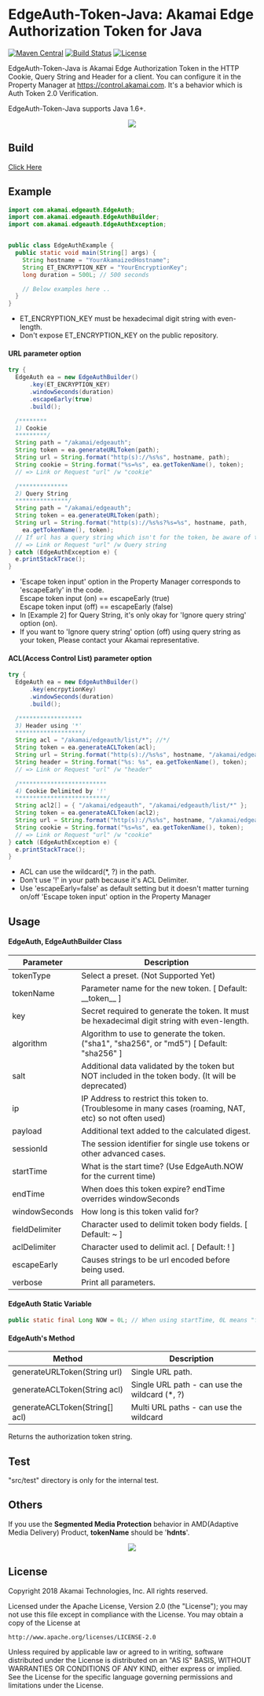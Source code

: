 # EdgeAuth-Token-Java: Akamai Edge Authorization Token for Java

[![Maven Central](https://img.shields.io/badge/maven%20central-0.2.0-brightgreen.svg)](http://search.maven.org/#artifactdetails%7Ccom.akamai%7Cedgeauth%7C0.2.0%7C)
[![Build Status](https://travis-ci.org/akamai/EdgeAuth-Token-Java.svg?branch=master)](https://travis-ci.org/akamai/EdgeAuth-Token-Java)
[![License](http://img.shields.io/:license-apache-blue.svg)](https://github.com/akamai/EdgeAuth-Token-Java/blob/master/LICENSE)

EdgeAuth-Token-Java is Akamai Edge Authorization Token in the HTTP Cookie, Query String and Header for a client.
You can configure it in the Property Manager at https://control.akamai.com.
It's a behavior which is Auth Token 2.0 Verification.

EdgeAuth-Token-Java supports Java 1.6+.

<div style="text-align:center"><img src=https://github.com/AstinCHOI/akamai-asset/blob/master/edgeauth/edgeauth.png?raw=true /></div>


## Build
[Click Here](http://search.maven.org/#artifactdetails%7Ccom.akamai%7Cedgeauth%7C0.2.0%7C)


## Example
```java
import com.akamai.edgeauth.EdgeAuth;
import com.akamai.edgeauth.EdgeAuthBuilder;
import com.akamai.edgeauth.EdgeAuthException;


public class EdgeAuthExample {
  public static void main(String[] args) {
    String hostname = "YourAkamaizedHostname";
    String ET_ENCRYPTION_KEY = "YourEncryptionKey";
    long duration = 500L; // 500 seconds

    // Below examples here ..
  }
}
```

* ET_ENCRYPTION_KEY must be hexadecimal digit string with even-length.
* Don't expose ET_ENCRYPTION_KEY on the public repository.


#### URL parameter option
```java
try {
  EdgeAuth ea = new EdgeAuthBuilder()
      .key(ET_ENCRYPTION_KEY)
      .windowSeconds(duration)
      .escapeEarly(true)
      .build();

  /******** 
  1) Cookie 
  *********/
  String path = "/akamai/edgeauth";
  String token = ea.generateURLToken(path);
  String url = String.format("http(s)://%s%s", hostname, path);
  String cookie = String.format("%s=%s", ea.getTokenName(), token);
  // => Link or Request "url" /w "cookie"

  /************** 
  2) Query String 
  ***************/
  String path = "/akamai/edgeauth";
  String token = ea.generateURLToken(path);
  String url = String.format("http(s)://%s%s?%s=%s", hostname, path,
    ea.getTokenName(), token);
  // If url has a query string which isn't for the token, be aware of the string formatter and symbol(? and &).
  // => Link or Request "url" /w Query string
} catch (EdgeAuthException e) {
  e.printStackTrace();
}
```

* 'Escape token input' option in the Property Manager corresponds to 'escapeEarly' in the code.  
    Escape token input (on) == escapeEarly (true)  
    Escape token input (off) == escapeEarly (false)
* In [Example 2] for Query String, it's only okay for 'Ignore query string' option (on).
* If you want to 'Ignore query string' option (off) using query string as your token, Please contact your Akamai representative.


#### ACL(Access Control List) parameter option
```java
try {
  EdgeAuth ea = new EdgeAuthBuilder()
      .key(encrpytionKey)
      .windowSeconds(duration)
      .build();

  /******************
  3) Header using '*' 
  *******************/
  String acl = "/akamai/edgeauth/list/*"; //*/
  String token = ea.generateACLToken(acl);
  String url = String.format("http(s)://%s%s", hostname, "/akamai/edgeauth/list/something");
  String header = String.format("%s: %s", ea.getTokenName(), token);
  // => Link or Request "url" /w "header"

  /************************* 
  4) Cookie Delimited by '!'
  **************************/
  String acl2[] = { "/akamai/edgeauth", "/akamai/edgeauth/list/*" };
  String token = ea.generateACLToken(acl2);
  String url = String.format("http(s)://%s%s", hostname, "/akamai/edgeauth/list/something2");
  String cookie = String.format("%s=%s", ea.getTokenName(), token);
  // => Link or Request "url" /w "cookie"
} catch (EdgeAuthException e) {
  e.printStackTrace();
}
```

* ACL can use the wildcard(\*, ?) in the path.
* Don't use '!' in your path because it's ACL Delimiter.
* Use 'escapeEarly=false' as default setting but it doesn't matter turning on/off 'Escape token input' option in the Property Manager


## Usage

#### EdgeAuth, EdgeAuthBuilder Class

| Parameter | Description |
|-----------|-------------|
| tokenType | Select a preset. (Not Supported Yet) |
| tokenName | Parameter name for the new token. [ Default: \_\_token\_\_ ] |
| key | Secret required to generate the token. It must be hexadecimal digit string with even-length. |
| algorithm  | Algorithm to use to generate the token. ("sha1", "sha256", or "md5") [ Default: "sha256" ] |
| salt | Additional data validated by the token but NOT included in the token body. (It will be deprecated) |
| ip | IP Address to restrict this token to. (Troublesome in many cases (roaming, NAT, etc) so not often used) |
| payload | Additional text added to the calculated digest. |
| sessionId | The session identifier for single use tokens or other advanced cases. |
| startTime | What is the start time? (Use EdgeAuth.NOW for the current time) |
| endTime | When does this token expire? endTime overrides windowSeconds |
| windowSeconds | How long is this token valid for? |
| fieldDelimiter | Character used to delimit token body fields. [ Default: ~ ] |
| aclDelimiter | Character used to delimit acl. [ Default: ! ] |
| escapeEarly | Causes strings to be url encoded before being used. |
| verbose | Print all parameters. |

#### EdgeAuth Static Variable
```java
public static final Long NOW = 0L; // When using startTime, 0L means "from NOW".
```

#### EdgeAuth's Method
| Method | Description |
|--------|-------------|
| generateURLToken(String url) | Single URL path. |
| generateACLToken(String acl) | Single URL path - can use the wildcard (*, ?) |
| generateACLToken(String[] acl) | Multi URL paths - can use the wildcard |

Returns the authorization token string.


## Test
"src/test" directory is only for the internal test.


## Others
If you use the **Segmented Media Protection** behavior in AMD(Adaptive Media Delivery) Product, **tokenName** should be '**hdnts**'.

<div style="text-align:center"><img src=https://github.com/AstinCHOI/akamai-asset/blob/master/edgeauth/segmented_media_protection.png?raw=true/></div>


## License
Copyright 2018 Akamai Technologies, Inc.  All rights reserved.

Licensed under the Apache License, Version 2.0 (the "License");
you may not use this file except in compliance with the License.
You may obtain a copy of the License at

    http://www.apache.org/licenses/LICENSE-2.0

Unless required by applicable law or agreed to in writing, software
distributed under the License is distributed on an "AS IS" BASIS,
WITHOUT WARRANTIES OR CONDITIONS OF ANY KIND, either express or implied.
See the License for the specific language governing permissions and
limitations under the License.